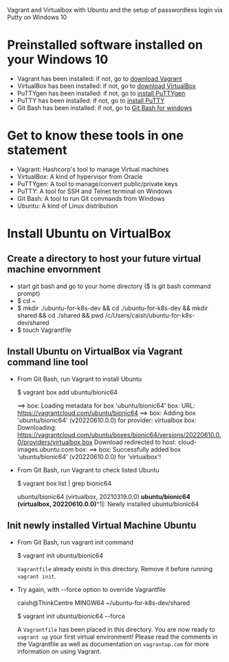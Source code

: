 Vagrant and Virtualbox with Ubuntu and the setup of passwordless login via Putty on Windows 10

# Preinstalled software installed on your Windows 10
- Vagrant has been installed: if not, go to [download Vagrant](https://www.vagrantup.com/downloads)
- VirtualBox has been installed: if not, go to [download VirtualBox](https://www.virtualbox.org/wiki/Downloads)
- PuTTYgen has been installed: if not, go to [install PuTTYgen](https://www.puttygen.com/)
- PuTTY has been installed: if not, go to [install PuTTY](https://www.putty.org/)
- Git Bash has been installed: if not, go to [Git Bash for windows](https://gitforwindows.org/)

#  Get to know these tools in one statement
- Vagrant: Hashcorp's tool to manage Virtual machines
- VirtualBox: A kind of hypervisor from Oracle
- PuTTYgen: A tool to manage/convert public/private keys
- PuTTY: A tool for SSH and Telnet terminal on Windows
- Git Bash: A tool to run Git commands from Windows
- Ubuntu: A kind of Linux distribution

# Install Ubuntu on VirtualBox 

## Create a directory to host your future virtual machine envornment

  - start git bash and go to your home directory ($ is git bash command prompt)
  - $ cd ~
  - $ mkdir ./ubuntu-for-k8s-dev && cd ./ubuntu-for-k8s-dev && mkdir shared && cd ./shared && pwd
    /c/Users/caish/ubuntu-for-k8s-dev/shared
  - $ touch Vagrantfile
## Install Ubuntu on VirtualBox via Vagrant command line tool
  - From Git Bash, run Vagrant to install Ubuntu
  
    $ vagrant box add ubuntu/bionic64
    
    ==> box: Loading metadata for box 'ubuntu/bionic64'
        box: URL: https://vagrantcloud.com/ubuntu/bionic64
    ==> box: Adding box 'ubuntu/bionic64' (v20220610.0.0) for provider: virtualbox
        box: Downloading: https://vagrantcloud.com/ubuntu/boxes/bionic64/versions/20220610.0.0/providers/virtualbox.box
    Download redirected to host: cloud-images.ubuntu.com
        box:
    ==> box: Successfully added box 'ubuntu/bionic64' (v20220610.0.0) for 'virtualbox'!
  - From Git Bash, run Vagrant to check listed Ubuntu
  
    $ vagrant box list | grep bionic64
    
    ubuntu/bionic64 (virtualbox, 20210319.0.0)
    **ubuntu/bionic64 (virtualbox, 20220610.0.0)**^1]: Newly installed ubuntu/bionic64

## Init newly installed Virtual Machine Ubuntu   
  - From Git Bash, run vagrant init command

    $ vagrant init ubuntu/bionic64
    
    `Vagrantfile` already exists in this directory. Remove it before
     running `vagrant init`.

  - Try again, with --force option to override Vagrantfile

    caish@ThinkCentre MINGW64 ~/ubuntu-for-k8s-dev/shared
    
    $ vagrant init ubuntu/bionic64 --force
    
    A `Vagrantfile` has been placed in this directory. You are now
    ready to `vagrant up` your first virtual environment! Please read
    the comments in the Vagrantfile as well as documentation on
    `vagrantup.com` for more information on using Vagrant.






